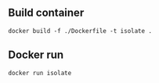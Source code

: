## Build container

`docker build -f ./Dockerfile -t isolate .`

## Docker run

`docker run isolate`
